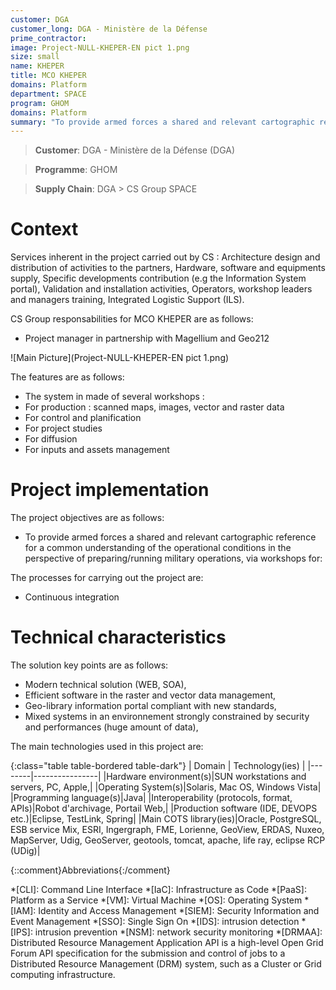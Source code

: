 ```yaml
---
customer: DGA
customer_long: DGA - Ministère de la Défense
prime_contractor: 
image: Project-NULL-KHEPER-EN pict 1.png
size: small
name: KHEPER
title: MCO KHEPER
domains: Platform
department: SPACE
program: GHOM
domains: Platform
summary: "To provide armed forces a shared and relevant cartographic reference for a common understanding of the operational conditions in the perspective of preparing/running military operations, via workshops for:"
---
```


> __Customer__\: DGA - Ministère de la Défense (DGA)

> __Programme__\: GHOM

> __Supply Chain__\: DGA >  CS Group SPACE


# Context

Services inherent in the project carried out by CS :
Architecture design and distribution of activities to the partners,
Hardware, software and equipments supply,
Specific developments contribution (e.g the Information System portal),
Validation and installation activities,
Operators, workshop leaders and managers training,
Integrated Logistic Support (ILS).

CS Group responsabilities for MCO KHEPER are as follows:
* Project manager in partnership with Magellium and Geo212

![Main Picture](Project-NULL-KHEPER-EN pict 1.png)

The features are as follows:
* The system in made of several workshops :
* For production : scanned maps, images, vector and raster data
* For control and planification
* For project studies
* For diffusion
* For inputs and assets management

# Project implementation

The project objectives are as follows:
* To provide armed forces a shared and relevant cartographic reference for a common understanding of the operational conditions in the perspective of preparing/running military operations, via workshops for:

The processes for carrying out the project are:
* Continuous integration

# Technical characteristics

The solution key points are as follows:
* Modern technical solution (WEB, SOA),
* Efficient software in the raster and vector data management,
* Geo-library information portal compliant with new standards,
* Mixed systems in an environnement strongly constrained by security and performances (huge amount of data),



The main technologies used in this project are:

{:class="table table-bordered table-dark"}
| Domain | Technology(ies) |
|--------|----------------|
|Hardware environment(s)|SUN workstations and servers, PC, Apple,|
|Operating System(s)|Solaris, Mac OS, Windows Vista|
|Programming language(s)|Java|
|Interoperability (protocols, format, APIs)|Robot d'archivage, Portail Web,|
|Production software (IDE, DEVOPS etc.)|Eclipse, TestLink, Spring|
|Main COTS library(ies)|Oracle, PostgreSQL, ESB service Mix, ESRI, Ingergraph, FME, Lorienne, GeoView, ERDAS, Nuxeo, MapServer, Udig, GeoServer, geotools, tomcat, apache, life ray, eclipse RCP (UDig)|



{::comment}Abbreviations{:/comment}

*[CLI]: Command Line Interface
*[IaC]: Infrastructure as Code
*[PaaS]: Platform as a Service
*[VM]: Virtual Machine
*[OS]: Operating System
*[IAM]: Identity and Access Management
*[SIEM]: Security Information and Event Management
*[SSO]: Single Sign On
*[IDS]: intrusion detection
*[IPS]: intrusion prevention
*[NSM]: network security monitoring
*[DRMAA]: Distributed Resource Management Application API is a high-level Open Grid Forum API specification for the submission and control of jobs to a Distributed Resource Management (DRM) system, such as a Cluster or Grid computing infrastructure.
